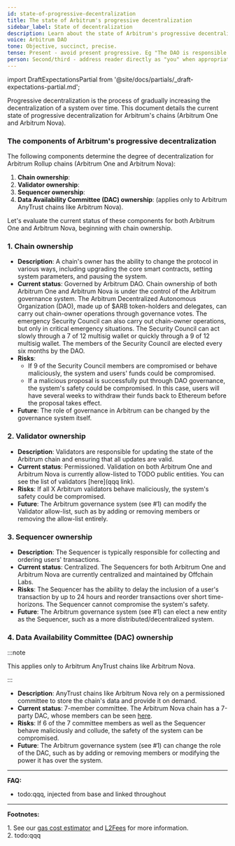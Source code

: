 ```yaml
---
id: state-of-progressive-decentralization
title: The state of Arbitrum's progressive decentralization
sidebar_label: State of decentralization
description: Learn about the state of Arbitrum's progressive decentralization.
voice: Arbitrum DAO
tone: Objective, succinct, precise.
tense: Present - avoid present progressive. Eg "The DAO is responsible for..." instead of "The DAO is currently responsible for..." and "The DAO is implementing...".
person: Second/third - address reader directly as "you" when appropriate, refer to the DAO as the DAO, not as "we".
---
```


import DraftExpectationsPartial from '@site/docs/partials/_draft-expectations-partial.md'; 

<DraftExpectationsPartial />

<a data-quicklook-from='progressive-decentralization'>Progressive decentralization</a> is the process of gradually increasing the decentralization of a system over time. This document details the current state of progressive decentralization for Arbitrum's chains (<a data-quicklook-from='arbitrum-one'>Arbitrum One</a> and <a data-quicklook-from='arbitrum-nova'>Arbitrum Nova</a>).

### The components of Arbitrum's progressive decentralization

The following components determine the degree of decentralization for Arbitrum Rollup chains (Arbitrum One and Arbitrum Nova):

1. **Chain ownership**:
2. **Validator ownership**:
3. **Sequencer ownership**:
4. **Data Availability Committee (DAC) ownership**: (applies only to <a data-quicklook-from='arbitrum-anytrust-protocol'>Arbitrum AnyTrust</a> chains like Arbitrum Nova).

Let's evaluate the current status of these components for both Arbitrum One and Arbitrum Nova, beginning with <a data-quicklook-from='arbitrum-chain-owner'>chain ownership</a>.

### 1. Chain ownership

  - **Description**: A chain's owner has the ability to change the protocol in various ways, including upgrading the core smart contracts, setting system parameters, and pausing the system.
  - **Current status**: Governed by <a data-quicklook-from='arbitrum-dao'>Arbitrum DAO</a>. Chain ownership of both Arbitrum One and Arbitrum Nova is under the control of the Arbitrum governance system. The Arbitrum Decentralized Autonomous Organization (DAO), made up of <a data-quicklook-from='arb'>$ARB</a> token-holders and <a data-quicklook-from='delegate'>delegates</a>, can carry out chain-owner operations through governance votes. The emergency <a data-quicklook-from='security-council'>Security Council </a> can also carry out chain-owner operations, but only in critical emergency situations. The Security Council can act slowly through a 7 of 12 <a data-quicklook-from='multisignature-wallet'>multisig wallet</a> or quickly through a 9 of 12 multisig wallet. The members of the Security Council are <a data-quicklook-from='security-council-election'>elected</a> every six months by the DAO.
  - **Risks**:
    - If 9 of the Security Council members are compromised or behave maliciously, the system and users' funds could be compromised.
    - If a malicious proposal is successfully put through DAO governance, the system's safety could be compromised. In this case, users will have several weeks to withdraw their funds back to Ethereum before the proposal takes effect.
  - **Future**: The role of governance in Arbitrum can be changed by the governance system itself.

### 2. Validator ownership

  - **Description**: Validators are responsible for updating the state of the <a data-quicklook-from='arbitrum-chain'>Arbitrum chain</a> and ensuring that all updates are valid.
  - **Current status**: Permissioned. Validation on both Arbitrum One and Arbitrum Nova is currently allow-listed to TODO public entities. You can see the list of validators [here](qqq link).
  - **Risks**: If all X Arbitrum validators behave maliciously, the system's safety could be compromised.
  - **Future**: The Arbitrum governance system (see #1) can modify the Validator allow-list, such as by adding or removing members or removing the allow-list entirely.

### 3. Sequencer ownership

  - **Description**: The Sequencer is typically responsible for collecting and ordering users' transactions.
  - **Current status**: Centralized. The Sequencers for both Arbitrum One and Arbitrum Nova are currently centralized and maintained by Offchain Labs.
  - **Risks**: The Sequencer has the ability to delay the inclusion of a user's transaction by up to 24 hours and reorder transactions over short time-horizons. The Sequencer cannot compromise the system's safety.
  - **Future**: The Arbitrum governance system (see #1) can elect a new entity as the Sequencer, such as a more distributed/decentralized system.

### 4. Data Availability Committee (DAC) ownership

:::note

This applies only to Arbitrum AnyTrust chains like Arbitrum Nova.

:::


  - **Description**: AnyTrust chains like Arbitrum Nova rely on a permissioned committee to store the chain's data and provide it on demand.
  - **Current status**: 7-member committee. The Arbitrum Nova chain has a 7-party DAC, whose members can be seen [here](https://developer.arbitrum.io/public-chains#arbitrum-chains-summary).
  - **Risks**: If 6 of the 7 committee members as well as the Sequencer behave maliciously and collude, the safety of the system can be compromised.
  - **Future**: The Arbitrum governance system (see #1) can change the role of the DAC, such as by adding or removing members or modifying the power it has over the system.


---


**FAQ:**

- todo:qqq, injected from base and linked throughout

---

**Footnotes:**

<a id='footnote-1'>1.</a> See our <a href='https://gas.arbitrum.io/'>gas cost estimator</a> and <a href='https://l2fees.info/'>L2Fees</a> for more information.<br/>
<a id='footnote-2'>2.</a> todo:qqq
